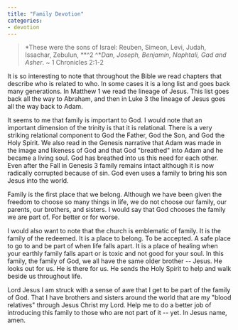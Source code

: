 ```yaml
---
title: "Family Devotion"
categories:
- devotion
---
```

> *These were the sons of Israel: Reuben, Simeon, Levi, Judah, Issachar, Zebulun, **^2 ^**Dan, Joseph, Benjamin, Naphtali, Gad and Asher*. ~ 1 Chronicles 2:1-2

It is so interesting to note that throughout the Bible we read chapters that describe who is related to who. In some cases it is a long list and goes back many generations. In Matthew 1 we read the lineage of Jesus. This list goes back all the way to Abraham, and then in Luke 3 the lineage of Jesus goes all the way back to Adam.

It seems to me that family is important to God. I would note that an important dimension of the trinity is that it is relational. There is a very striking relational component to God the Father, God the Son, and God the Holy Spirit. We also read in the Genesis narrative that Adam was made in the image and likeness of God and that God "breathed" into Adam and he became a living soul. God has breathed into us this need for each other. Even after the Fall in Genesis 3 family remains intact although it is now radically corrupted because of sin. God even uses a family to bring his son Jesus into the world.

Family is the first place that we belong. Although we have been given the freedom to choose so many things in life, we do not choose our family, our parents, our brothers, and sisters. I would say that God chooses the family we are part of. For better or for worse.

I would also want to note that the church is emblematic of family. It is the family of the redeemed. It is a place to belong. To be accepted. A safe place to go to and be part of when life falls apart. It is a place of healing when your earthly family falls apart or is toxic and not good for your soul. In this family, the family of God, we all have the same older brother -- Jesus. He looks out for us. He is there for us. He sends the Holy Spirit to help and walk beside us throughout life.

Lord Jesus I am struck with a sense of awe that I get to be part of the family of God. That I have brothers and sisters around the world that are my "blood relatives" through Jesus Christ my Lord. Help me to do a better job of introducing this family to those who are not part of it -- yet. In Jesus name, amen.
